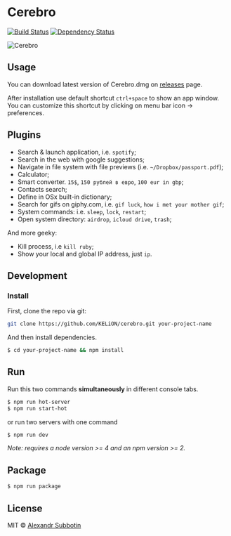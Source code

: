 # Cerebro

[![Build Status][travis-image]][travis-url]
[![Dependency Status][david_img]][david_site]

![Cerebro](https://cloud.githubusercontent.com/assets/594298/20180624/858a483a-a75b-11e6-94a1-ef1edc4d95c3.gif)


## Usage
You can download latest version of Cerebro.dmg on [releases](https://github.com/KELiON/cerebro/releases) page.

After installation use default shortcut `ctrl+space` to show an app window. You can customize this shortcut by clicking on menu bar icon → preferences.


## Plugins
* Search & launch application, i.e. `spotify`;
* Search in the web with google suggestions;
* Navigate in file system with file previews (i.e. `~/Dropbox/passport.pdf`);
* Calculator;
* Smart converter. `15$`, `150 рублей в евро`, `100 eur in gbp`;
* Contacts search;
* Define in OSx built-in dictionary;
* Search for gifs on giphy.com, i.e. `gif luck`, `how i met your mother gif`;
* System commands: i.e. `sleep`, `lock`, `restart`;
* Open system directory: `airdrop`, `icloud drive`, `trash`;

And more geeky:
* Kill process, i.e `kill ruby`;
* Show your local and global IP address, just `ip`.

## Development
### Install

First, clone the repo via git:

```bash
git clone https://github.com/KELiON/cerebro.git your-project-name
```

And then install dependencies.

```bash
$ cd your-project-name && npm install
```


## Run

Run this two commands __simultaneously__ in different console tabs.

```bash
$ npm run hot-server
$ npm run start-hot
```

or run two servers with one command

```bash
$ npm run dev
```

*Note: requires a node version >= 4 and an npm version >= 2.*

## Package

```bash
$ npm run package
```

## License
MIT © [Alexandr Subbotin](https://github.com/KELiON)

[travis-image]: https://travis-ci.org/KELiON/cerebro.svg?branch=master
[travis-url]: https://travis-ci.org/KELiON/cerebro
[david_img]: https://img.shields.io/david/KELiON/cerebro.svg
[david_site]: https://david-dm.org/KELiON/cerebro

